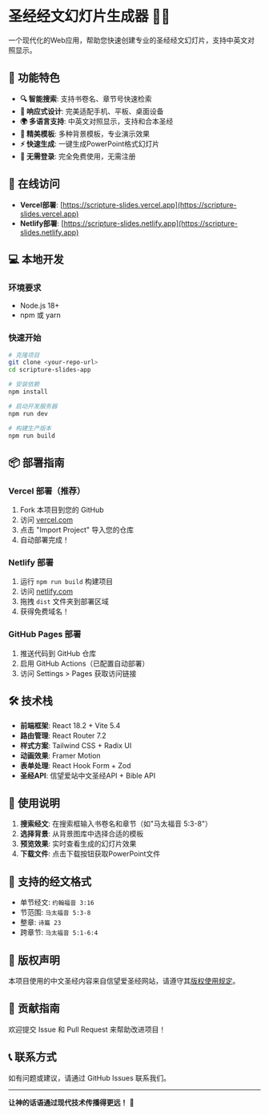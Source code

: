 # 圣经经文幻灯片生成器 📖✨

一个现代化的Web应用，帮助您快速创建专业的圣经经文幻灯片，支持中英文对照显示。

## 🌟 功能特色

- **🔍 智能搜索**: 支持书卷名、章节号快速检索
- **📱 响应式设计**: 完美适配手机、平板、桌面设备
- **🌍 多语言支持**: 中英文对照显示，支持和合本圣经
- **🎨 精美模板**: 多种背景模板，专业演示效果
- **⚡ 快速生成**: 一键生成PowerPoint格式幻灯片
- **🎯 无需登录**: 完全免费使用，无需注册

## 🚀 在线访问

- **Vercel部署**: [https://scripture-slides.vercel.app](https://scripture-slides.vercel.app)
- **Netlify部署**: [https://scripture-slides.netlify.app](https://scripture-slides.netlify.app)

## 💻 本地开发

### 环境要求
- Node.js 18+
- npm 或 yarn

### 快速开始
```bash
# 克隆项目
git clone <your-repo-url>
cd scripture-slides-app

# 安装依赖
npm install

# 启动开发服务器
npm run dev

# 构建生产版本
npm run build
```

## 📦 部署指南

### Vercel 部署（推荐）
1. Fork 本项目到您的 GitHub
2. 访问 [vercel.com](https://vercel.com)
3. 点击 "Import Project" 导入您的仓库
4. 自动部署完成！

### Netlify 部署
1. 运行 `npm run build` 构建项目
2. 访问 [netlify.com](https://netlify.com)
3. 拖拽 `dist` 文件夹到部署区域
4. 获得免费域名！

### GitHub Pages 部署
1. 推送代码到 GitHub 仓库
2. 启用 GitHub Actions（已配置自动部署）
3. 访问 Settings > Pages 获取访问链接

## 🛠️ 技术栈

- **前端框架**: React 18.2 + Vite 5.4
- **路由管理**: React Router 7.2
- **样式方案**: Tailwind CSS + Radix UI
- **动画效果**: Framer Motion
- **表单处理**: React Hook Form + Zod
- **圣经API**: 信望爱站中文圣经API + Bible API

## 📝 使用说明

1. **搜索经文**: 在搜索框输入书卷名和章节（如"马太福音 5:3-8"）
2. **选择背景**: 从背景图库中选择合适的模板
3. **预览效果**: 实时查看生成的幻灯片效果
4. **下载文件**: 点击下载按钮获取PowerPoint文件

## 🎯 支持的经文格式

- 单节经文: `约翰福音 3:16`
- 节范围: `马太福音 5:3-8`
- 整章: `诗篇 23`
- 跨章节: `马太福音 5:1-6:4`

## 📄 版权声明

本项目使用的中文圣经内容来自信望爱圣经网站，请遵守其[版权使用规定](https://www.fhl.net/main/fhl/fhl8.html)。

## 🤝 贡献指南

欢迎提交 Issue 和 Pull Request 来帮助改进项目！

## 📞 联系方式

如有问题或建议，请通过 GitHub Issues 联系我们。

---

**让神的话语通过现代技术传播得更远！** 🙏
